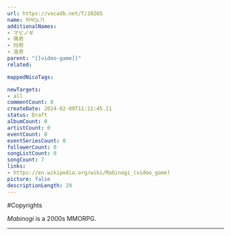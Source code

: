```yaml
---
url: https://vocadb.net/T/10265
name: 마비노기
additionalNames: 
- マビノギ
- 瑪奇
- 玛奇
- 洛奇
parent: "[[video-game]]"
related:

mappedNicoTags:

newTargets:
- all
commentCount: 0
createDate: 2024-02-09T11:11:45.11
status: Draft
albumCount: 0
artistCount: 0
eventCount: 0
eventSeriesCount: 0
followerCount: 0
songListCount: 0
songCount: 7
links: 
- https://en.wikipedia.org/wiki/Mabinogi_(video_game)
picture: false
descriptionLength: 29
---
```


#Copyrights

*Mabinogi* is a 2000s MMORPG.

---

